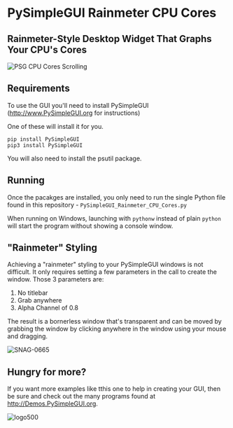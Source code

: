 # PySimpleGUI Rainmeter CPU Cores

## Rainmeter-Style Desktop Widget That Graphs Your CPU's Cores

![PSG CPU Cores Scrolling](https://user-images.githubusercontent.com/46163555/72114378-52830400-3311-11ea-8584-32bde5c265db.gif)



## Requirements

To use the GUI you'll need to install PySimpleGUI (http://www.PySimpleGUI.org for instructions)

One of these will install it for you.
```
pip install PySimpleGUI
pip3 install PySimpleGUI
```

You will also need to install the psutil package.

## Running

Once the pacakges are installed, you only need to run the single Python file found in this repository - `PySimpleGUI_Rainmeter_CPU_Cores.py`

When running on Windows, launching with `pythonw` instead of plain `python` will start the program without showing a console window.

## "Rainmeter" Styling

Achieving a "rainmeter" styling to your PySimpleGUI windows is not difficult.  It only requires setting a few parameters in the call to create the window.  Those 3 parameters are:

1. No titlebar
2. Grab anywhere
3. Alpha Channel of 0.8

The result is a bornerless window that's transparent and can be moved by grabbing the window by clicking anywhere in the window using your mouse and dragging.

![SNAG-0665](https://user-images.githubusercontent.com/46163555/71864394-ad2c1e00-30cd-11ea-85f5-9850ed7df69e.jpg)

## Hungry for more?

If you want more examples like tthis one to help in creating your GUI, then be sure and check out the many programs found at http://Demos.PySimpleGUI.org. 

![logo500](https://user-images.githubusercontent.com/46163555/71866174-62150980-30d3-11ea-8a27-451849cd88ed.png)
